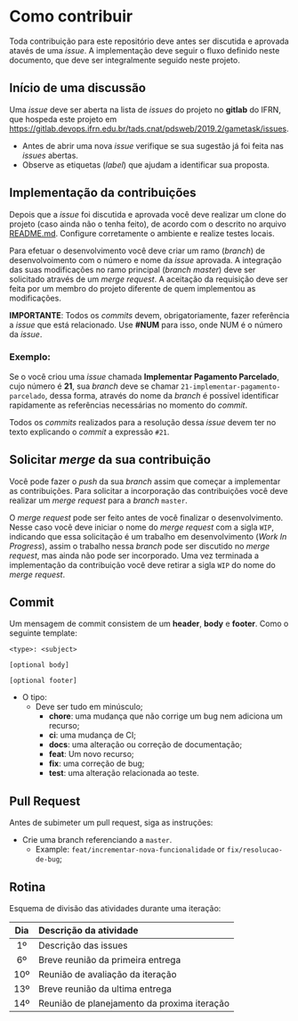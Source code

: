 # Como contribuir

Toda contribuição para este repositório deve antes ser discutida e aprovada atavés
de uma _issue_. A implementação deve seguir o fluxo definido neste documento, que
deve ser integralmente seguido neste projeto.

## Início de uma discussão

Uma _issue_ deve ser aberta na lista de _issues_ do projeto no __gitlab__ do IFRN, que hospeda
este projeto em https://gitlab.devops.ifrn.edu.br/tads.cnat/pdsweb/2019.2/gametask/issues.

*  Antes de abrir uma nova _issue_ verifique se sua sugestão já foi feita nas _issues_
abertas.
*  Observe as etiquetas (_label_) que ajudam a identificar sua proposta.

## Implementação da contribuições

Depois que a _issue_ foi discutida e aprovada você deve realizar um clone do projeto
(caso ainda não o tenha feito), de acordo com o descrito no arquivo [README.md](README.md).
Configure corretamente o ambiente e realize testes locais.

Para efetuar o desenvolvimento você deve criar um ramo (_branch_) de desenvolvoimento
com o número e nome da _issue_ aprovada. A integração das suas modificações no ramo
principal (_branch master_) deve ser solicitado através de um _merge request_. A
aceitação da requisição deve ser feita por um membro do projeto diferente de
quem implementou as modificações.

__IMPORTANTE__: Todos os _commits_ devem, obrigatoriamente, fazer referência a _issue_ que
está relacionado. Use **\#NUM** para isso, onde NUM é o número da _issue_. 

### Exemplo:

Se o você criou uma _issue_ chamada **Implementar Pagamento Parcelado**,
cujo número é **21**, sua _branch_ deve se chamar `21-implementar-pagamento-parcelado`,
dessa forma, através do nome da _branch_ é possível identificar rapidamente as
referências necessárias no momento do _commit_.

Todos os _commits_ realizados para a resolução dessa _issue_ devem ter no texto 
explicando o _commit_ a expressão `#21`.

## Solicitar _merge_ da sua contribuição

Você pode fazer o _push_ da sua _branch_ assim que começar a implementar as
contribuições. Para solicitar a incorporação das contribuições você deve realizar
um _merge request_ para a _branch_ `master`.

O _merge request_ pode ser feito antes de você finalizar o desenvolvimento. Nesse
caso você deve iniciar o nome do _merge request_ com a sigla `WIP`, indicando
que essa solicitação é um trabalho em desenvolvimento (_Work In Progress_),
assim o trabalho nessa _branch_ pode ser discutido no _merge request_, mas ainda
não pode ser incorporado. Uma vez terminada a
implementação da contribuição você deve retirar a sigla `WIP` do nome do _merge request_.

## Commit

Um mensagem de commit consistem de um **header**, **body** e **footer**. Como o seguinte template:

```
<type>: <subject>

[optional body]

[optional footer]
```

- O tipo:
	- Deve ser tudo em minúsculo;
		- **chore**: uma mudança que não corrige um bug nem adiciona um recurso;
		- **ci**: uma mudança de CI;
		- **docs**: uma alteração ou correção de documentação;
		- **feat**: Um novo recurso;
		- **fix**: uma correção de bug;
		- **test**: uma alteração relacionada ao teste.

## Pull Request

Antes de subimeter um pull request, siga as instruções:

- Crie uma branch referenciando a `master`.
	- Example: `feat/incrementar-nova-funcionalidade` or `fix/resolucao-de-bug`;


## Rotina

Esquema de divisão das atividades durante uma iteração:

| Dia | Descrição da atividade |
| :---: | :--- | 
| 1º | Descrição das issues |
| 6º | Breve reunião da primeira entrega |
| 10º | Reunião de avaliação da iteração |
| 13º | Breve reunião da ultima entrega |
| 14º | Reunião de planejamento da proxima iteração |


